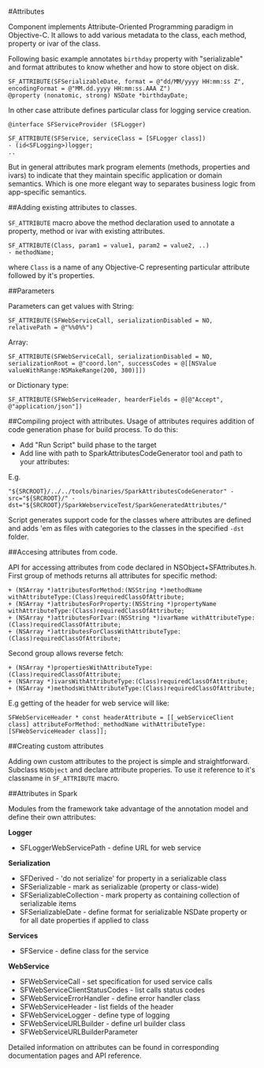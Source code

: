 #Attributes

Component implements Attribute-Oriented Programming paradigm in Objective-C. It allows to add various metadata to the class, each method, property or ivar of the class. 

Following basic example annotates `birthday` property with "serializable" and format attributes to know whether and how to store object on disk.

	SF_ATTRIBUTE(SFSerializableDate, format = @"dd/MM/yyyy HH:mm:ss Z", encodingFormat = @"MM.dd.yyyy HH:mm:ss.AAA Z")
	@property (nonatomic, strong) NSDate *birthdayDate;

In other case attribute defines particular class for logging service creation.  
	
	@interface SFServiceProvider (SFLogger)

	SF_ATTRIBUTE(SFService, serviceClass = [SFLogger class])
	- (id<SFLogging>)logger;
	..

But in general attributes mark program elements (methods, properties and ivars) to indicate that they maintain specific application or domain semantics. Which is one more elegant way to separates business logic from app-specific semantics.

##Adding existing attributes to classes.

`SF_ATTRIBUTE` macro above the method declaration used to annotate a property, method or ivar with existing attributes.

	SF_ATTRIBUTE(Class, param1 = value1, param2 = value2, ..)
	- methodName;

where `Class` is a name of any Objective-C representing particular attribute followed by it's properties.

##Parameters

Parameters can get values with String:

	SF_ATTRIBUTE(SFWebServiceCall, serializationDisabled = NO, relativePath = @"%%0%%")
	
Array:

	SF_ATTRIBUTE(SFWebServiceCall, serializationDisabled = NO, serializationRoot = @"coord.lon", successCodes = @[[NSValue valueWithRange:NSMakeRange(200, 300)]])

or Dictionary type:

	SF_ATTRIBUTE(SFWebServiceHeader, hearderFields = @[@"Accept", @"application/json"])


##Compiling project with attributes.
Usage of attributes requires addition of code generation phase for build process. To do this:

- Add "Run Script" build phase to the target
- Add line with path to SparkAttributesCodeGenerator tool and path to your attributes:

E.g.

	"${SRCROOT}/../../tools/binaries/SparkAttributesCodeGenerator" -src="${SRCROOT}/" -dst="${SRCROOT}/SparkWebserviceTest/SparkGeneratedAttributes/"

Script generates support code for the classes where attributes are defined and adds 'em as files with categories to the classes in the specified `-dst` folder.

##Accesing attributes from code. 

API for accessing attributes from code declared in NSObject+SFAttributes.h. First group of methods returns all attributes for specific method:

	+ (NSArray *)attributesForMethod:(NSString *)methodName withAttributeType:(Class)requiredClassOfAttribute;
	+ (NSArray *)attributesForProperty:(NSString *)propertyName withAttributeType:(Class)requiredClassOfAttribute;
	+ (NSArray *)attributesForIvar:(NSString *)ivarName withAttributeType:(Class)requiredClassOfAttribute;
	+ (NSArray *)attributesForClassWithAttributeType:(Class)requiredClassOfAttribute;

Second group allows reverse fetch:

	+ (NSArray *)propertiesWithAttributeType:(Class)requiredClassOfAttribute;
	+ (NSArray *)ivarsWithAttributeType:(Class)requiredClassOfAttribute;
	+ (NSArray *)methodsWithAttributeType:(Class)requiredClassOfAttribute;

E.g getting of the header for web service will like:

    SFWebServiceHeader * const headerAttribute = [[_webServiceClient class] attributeForMethod:_methodName withAttributeType:[SFWebServiceHeader class]];
    
    
##Creating custom attributes

Adding own custom attributes to the project is simple and straightforward. Subclass `NSObject` and declare attribute properies. To use it reference to it's classname in `SF_ATTRIBUTE` macro. 

##Attributes in Spark 

Modules from the framework take advantage of the annotation model and define their own attributes:

**Logger**

* SFLoggerWebServicePath - define URL for web service

**Serialization**

* SFDerived - 'do not serialize' for property in a serializable class
* SFSerializable - mark as serializable (property or class-wide)
* SFSerializableCollection - mark property as containing collection of serializable items
* SFSerializableDate - define format for serializable NSDate property or for all date properties if applied to class 

**Services**

* SFService - define class for the service

**WebService**

* SFWebServiceCall - set specification for used service calls
* SFWebServiceClientStatusCodes - list calls status codes
* SFWebServiceErrorHandler - define error handler class
* SFWebServiceHeader - list fields of the header
* SFWebServiceLogger - define type of logging
* SFWebServiceURLBuilder - define url builder class
* SFWebServiceURLBuilderParameter

Detailed information on attributes can be found in corresponding documentation pages and API reference.